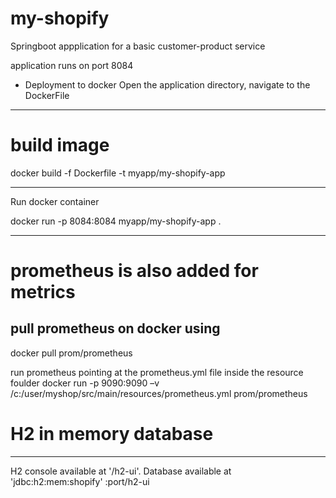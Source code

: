 # my-shopify

Springboot appplication for a basic customer-product service

application runs on port 8084

* Deployment to docker
Open the application directory, navigate to the DockerFile
------------------------------------------------------
# build image

docker build -f Dockerfile -t myapp/my-shopify-app
____________________________________________________
Run docker container

docker run -p 8084:8084 myapp/my-shopify-app . 
____________________________________________________


# prometheus is also added for metrics
pull prometheus on docker using
------------------------------------------------------------
docker pull prom/prometheus 

run prometheus pointing at the prometheus.yml file inside the resource foulder
docker run -p 9090:9090 –v /c:/user/myshop/src/main/resources/prometheus.yml prom/prometheus

# H2 in memory database 
--------------------------------------------------------------------
 H2 console available at '/h2-ui'. Database available at 'jdbc:h2:mem:shopify'
 <host>:port/h2-ui

